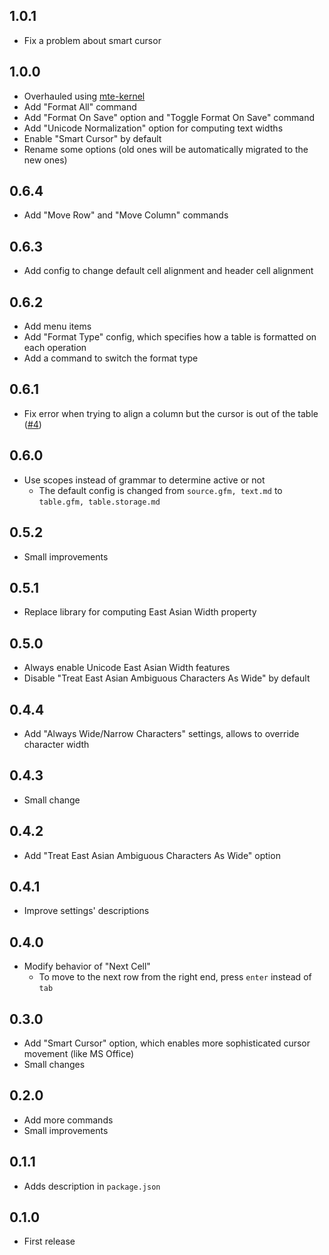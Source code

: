## 1.0.1
* Fix a problem about smart cursor

## 1.0.0
* Overhauled using [mte-kernel](https://github.com/susisu/mte-kernel)
* Add "Format All" command
* Add "Format On Save" option and "Toggle Format On Save" command
* Add "Unicode Normalization" option for computing text widths
* Enable "Smart Cursor" by default
* Rename some options (old ones will be automatically migrated to the new ones)

## 0.6.4
* Add "Move Row" and "Move Column" commands

## 0.6.3
* Add config to change default cell alignment and header cell alignment

## 0.6.2
* Add menu items
* Add "Format Type" config, which specifies how a table is formatted on each operation
* Add a command to switch the format type

## 0.6.1
* Fix error when trying to align a column but the cursor is out of the table ([#4](https://github.com/susisu/markdown-table-editor/issues/4))

## 0.6.0
* Use scopes instead of grammar to determine active or not
    - The default config is changed from `source.gfm, text.md` to `table.gfm, table.storage.md`

## 0.5.2
* Small improvements

## 0.5.1
* Replace library for computing East Asian Width property

## 0.5.0
* Always enable Unicode East Asian Width features
* Disable "Treat East Asian Ambiguous Characters As Wide" by default

## 0.4.4
* Add "Always Wide/Narrow Characters" settings, allows to override character width

## 0.4.3
* Small change

## 0.4.2
* Add "Treat East Asian Ambiguous Characters As Wide" option

## 0.4.1
* Improve settings' descriptions

## 0.4.0
* Modify behavior of "Next Cell"
    - To move to the next row from the right end, press `enter` instead of `tab`

## 0.3.0
* Add "Smart Cursor" option, which enables more sophisticated cursor movement (like MS Office)
* Small changes

## 0.2.0
* Add more commands
* Small improvements

## 0.1.1
* Adds description in `package.json`

## 0.1.0
* First release
